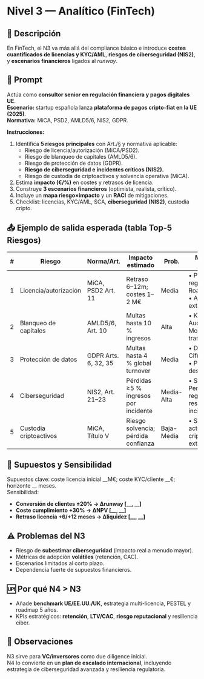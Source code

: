 # Nivel 3 — Analítico (FinTech)

## 📖 Descripción
En FinTech, el N3 va más allá del compliance básico e introduce **costes cuantificados de licencias y KYC/AML**, **riesgos de ciberseguridad (NIS2)**, y **escenarios financieros** ligados al *runway*.

## 📝 Prompt
Actúa como **consultor senior en regulación financiera y pagos digitales UE**.  
**Escenario:** startup española lanza **plataforma de pagos cripto-fiat en la UE (2025)**.  
**Normativa:** MiCA, PSD2, AMLD5/6, NIS2, GDPR.

**Instrucciones:**
1. Identifica **5 riesgos principales** con Art./§ y normativa aplicable:  
   - Riesgo de licencia/autorización (MiCA/PSD2).  
   - Riesgo de blanqueo de capitales (AMLD5/6).  
   - Riesgo de protección de datos (GDPR).  
   - **Riesgo de ciberseguridad e incidentes críticos (NIS2).**  
   - Riesgo de custodia de criptoactivos y solvencia operativa (MiCA).  
2. Estima **impacto (€/%)** en costes y retrasos de licencia.  
3. Construye **3 escenarios financieros** (optimista, realista, crítico).  
4. Incluye un **mapa riesgo×impacto** y un **RACI** de mitigaciones.  
5. Checklist: licencias, KYC/AML, SCA, **ciberseguridad (NIS2)**, custodia cripto.

## 📤 Ejemplo de salida esperada (tabla Top-5 Riesgos)
| # | Riesgo | Norma/Art. | Impacto estimado | Prob. | Mitigación (3 bullets) | Confianza |
|---|--------|------------|------------------|-------|-------------------------|-----------|
| 1 | Licencia/autorización | MiCA, PSD2 Art. 11 | Retraso 6–12m; costes 1–2 M€ | Media | • Pre-filing regulador • Roadmap licencia • Asesoría externa | 4/5 |
| 2 | Blanqueo de capitales | AMLD5/6, Art. 10 | Multas hasta 10 % ingresos | Alta | • KYC reforzado • Auditoría AML • Monitorización transaccional | 5/5 |
| 3 | Protección de datos | GDPR Arts. 6, 32, 35 | Multas hasta 4 % global turnover | Media | • DPIA • Cifrado/seguridad • Privacy by design | 5/5 |
| 4 | Ciberseguridad | NIS2, Art. 21–23 | Pérdidas ≥5 % ingresos por incidente | Media-Alta | • SOC 24/7 • Pen-testing regular • Plan de respuesta incidentes | 4/5 |
| 5 | Custodia criptoactivos | MiCA, Título V | Riesgo solvencia; pérdida confianza | Baja-Media | • Segregación activos • Seguros cripto • Auditoría externa | 3/5 |

## 🔧 Supuestos y Sensibilidad
Supuestos clave: coste licencia inicial __M€; coste KYC/cliente __€; horizonte __ meses.  
Sensibilidad:  
- **Conversión de clientes ±20% → Δrunway [__, __]**  
- **Coste cumplimiento +30% → ΔNPV [__, __]**  
- **Retraso licencia +6/+12 meses → Δliquidez [__, __]**

## ⚠️ Problemas del N3
- Riesgo de **subestimar ciberseguridad** (impacto real a menudo mayor).  
- Métricas de adopción **volátiles** (retención, CAC).  
- Escenarios limitados al corto plazo.  
- Dependencia fuerte de supuestos financieros.

## 🆙 Por qué N4 > N3
- Añade **benchmark UE/EE.UU./UK**, estrategia multi-licencia, PESTEL y roadmap 5 años.  
- KPIs estratégicos: **retención**, **LTV/CAC**, **riesgo reputacional** y resiliencia ciber.

## 🔎 Observaciones
N3 sirve para **VC/inversores** como due diligence inicial.  
N4 lo convierte en un **plan de escalado internacional**, incluyendo estrategia de ciberseguridad avanzada y resiliencia regulatoria.
